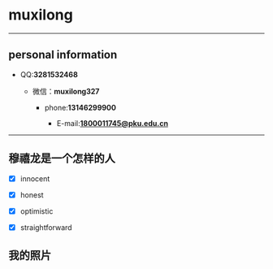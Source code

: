 # muxilong #

***

## personal information  ##

* QQ:**3281532468**
   
  * 微信：**muxilong327**
   
    * phone:**13146299900**
   
      * E-mail:**1800011745@pku.edu.cn**
   
***

## 穆禧龙是一个怎样的人 ##

   - [x] innocent
   
   - [x] honest
   
   - [x] optimistic
   
   - [x] straightforward

## 我的照片 ##





